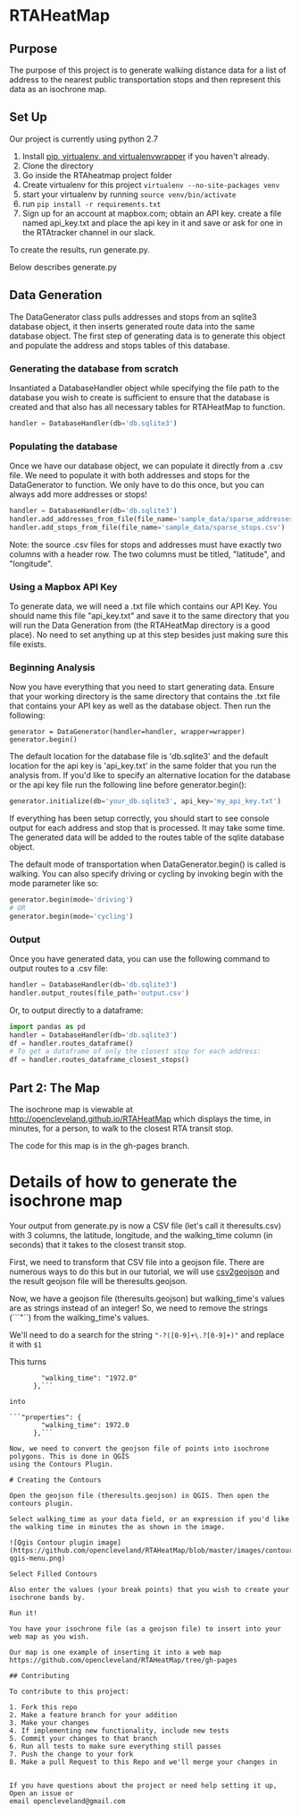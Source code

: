 # RTAHeatMap

## Purpose
The purpose of this project is to generate walking distance data for a list of address to the nearest public transportation stops and then represent this data as an isochrone map. 


## Set Up 

Our project is currently using python 2.7 

1. Install [pip, virtualenv, and virtualenvwrapper](https://github.com/codeforamerica/howto/blob/master/Python-Virtualenv.md) if you haven't already. 
2. Clone the directory 
3. Go inside the RTAheatmap project folder
4. Create virtualenv for this project ```virtualenv --no-site-packages venv```
5. start your virtualenv by running ```source venv/bin/activate```
6. run ```pip install -r requirements.txt```
7. Sign up for an account at mapbox.com; obtain an API key. create a file named api_key.txt and place the api key in it and save or ask for one in the RTAtracker channel in our slack. 

To create the results, run generate.py. 

Below describes generate.py 


## Data Generation
The DataGenerator class pulls addresses and stops from an sqlite3 database object, it then inserts generated route data into the same database object. The first step of generating data is to generate this object and populate the address and stops tables of this database.


### Generating the database from scratch
Insantiated a DatabaseHandler object while specifying the file path to the database you wish to create is sufficient to ensure that the database is created and that also has all necessary tables for RTAHeatMap to function.
```python
handler = DatabaseHandler(db='db.sqlite3')
```
### Populating the database
Once we have our database object, we can populate it directly from a .csv file. We need to populate it with both addresses and stops for the DataGenerator to function. We only have to do this once, but you can always add more addresses or stops!
```python
handler = DatabaseHandler(db='db.sqlite3')
handler.add_addresses_from_file(file_name='sample_data/sparse_addresses.csv')
handler.add_stops_from_file(file_name='sample_data/sparse_stops.csv')
```
Note: the source .csv files for stops and addresses must have exactly two columns with a header row. The two columns must be titled, "latitude", and "longitude".

### Using a Mapbox API Key
To generate data, we will need a .txt file which contains our API Key. You should name this file "api_key.txt" and save it to the same directory that you will run the Data Generation from (the RTAHeatMap directory is a good place). No need to set anything up at this step besides just making sure this file exists.

### Beginning Analysis
Now you have everything that you need to start generating data. Ensure that your working directory is the same directory that contains the .txt file that contains your API key as well as the database object. Then run the following:
```
generator = DataGenerator(handler=handler, wrapper=wrapper)
generator.begin()
```

The default location for the database file is 'db.sqlite3' and the default location for the api key is 'api_key.txt' in the same folder that you run the analysis from.
If you'd like to specify an alternative location for the database or the api key file run the following line before generator.begin():
```python
generator.initialize(db='your_db.sqlite3', api_key='my_api_key.txt')
```

If everything has been setup correctly, you should start to see console output for each address and stop that is processed. It may take some time. The generated data will be added to the routes table of the sqlite database object.

The default mode of transportation when DataGenerator.begin() is called is walking. You can also specify driving or cycling by invoking begin with the mode parameter like so:
```python
generator.begin(mode='driving')
# OR
generator.begin(mode='cycling')
```

### Output
Once you have generated data, you can use the following command to output routes to a .csv file:
```python
handler = DatabaseHandler(db='db.sqlite3')
handler.output_routes(file_path='output.csv')
```
Or, to output directly to a dataframe:
```python
import pandas as pd
handler = DatabaseHandler(db='db.sqlite3')
df = handler.routes_dataframe()
# To get a dataframe of only the closest stop for each address:
df = handler.routes_dataframe_closest_stops()
```

## Part 2: The Map

The isochrone map is viewable at http://opencleveland.github.io/RTAHeatMap which displays the time, in minutes, for a person, to walk to the closest RTA transit stop. 

The code for this map is in the gh-pages branch. 


# Details of how to generate the isochrone map

Your output from generate.py is now a CSV file (let's call it theresults.csv) with 3 columns, the latitude, longitude, and the walking_time column 
(in seconds) that it takes to the closest transit stop. 

First, we need to transform that CSV file into a geojson file. There are numerous ways to do this but 
in our tutorial, we will use [csv2geojson](https://github.com/mapbox/csv2geojson) and the result geojson file will be theresults.geojson. 

Now, we have a geojson file (theresults.geojson) but walking_time's values are as strings instead of an integer! So, we need to remove the strings (```"``) from the walking_time's values. 

We'll need to do a search for the string ```"-?([0-9]+\.?[0-9]+)"``` and replace it with ```$1```

This turns

```"properties": {
        "walking_time": "1972.0"
      },```

into  

```"properties": {
        "walking_time": 1972.0
      },```

Now, we need to convert the geojson file of points into isochrone polygons. This is done in QGIS 
using the Contours Plugin. 

# Creating the Contours

Open the geojson file (theresults.geojson) in QGIS. Then open the contours plugin. 

Select walking_time as your data field, or an expression if you'd like the walking time in minutes the as shown in the image. 

![Qgis Contour plugin image](https://github.com/opencleveland/RTAHeatMap/blob/master/images/contour-qgis-menu.png)

Select Filled Contours

Also enter the values (your break points) that you wish to create your isochrone bands by.

Run it! 

You have your isochrone file (as a geojson file) to insert into your web map as you wish. 

Our map is one example of inserting it into a web map https://github.com/opencleveland/RTAHeatMap/tree/gh-pages

## Contributing

To contribute to this project:

1. Fork this repo
2. Make a feature branch for your addition
3. Make your changes
4. If implementing new functionality, include new tests
5. Commit your changes to that branch
6. Run all tests to make sure everything still passes
7. Push the change to your fork
8. Make a pull Request to this Repo and we'll merge your changes in


If you have questions about the project or need help setting it up, Open an issue or 
email opencleveland@gmail.com 
